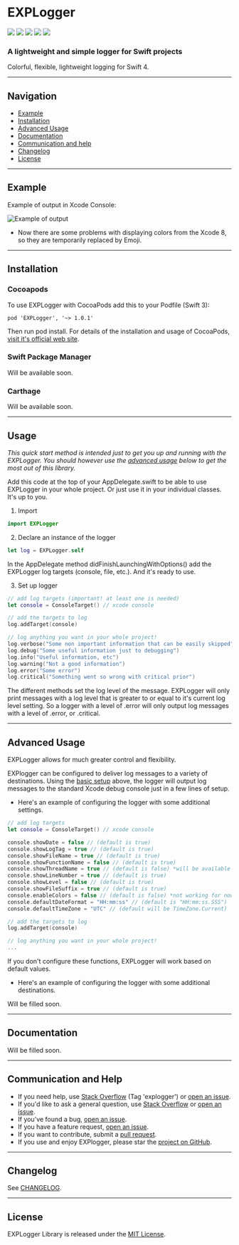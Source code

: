 # EXPLogger 
![](https://img.shields.io/cocoapods/v/EXPLogger.svg) ![](https://img.shields.io/cocoapods/p/EXPLogger.svg) ![](https://img.shields.io/cocoapods/l/EXPLogger.svg) ![](https://img.shields.io/cocoapods/dt/EXPLogger.svg) ![](https://img.shields.io/cocoapods/dw/EXPLogger.svg)
### A lightweight and simple logger for Swift projects

Colorful, flexible, lightweight logging for Swift 4.

---

## Navigation

* [Example](#example)
* [Installation](#installation)
* [Advanced Usage](#advanced-usage)
* [Documentation](#documentation)
* [Communication and help](#communication-and-help)
* [Changelog](#changelog)
* [License](#license)

---

## Example

Example of output in Xcode Console:

![Example of output](http://image.ibb.co/dXyJWk/image.png)

* Now there are some problems with displaying colors from the Xcode 8, so they are temporarily replaced by Emoji.

---

## Installation

### Cocoapods

To use EXPLogger with CocoaPods add this to your Podfile (Swift 3):

```
pod 'EXPLogger', '~> 1.0.1'
```

Then run pod install.
For details of the installation and usage of CocoaPods, [visit it's official web site](https://cocoapods.org/).

### Swift Package Manager

Will be available soon.

### Carthage

Will be available soon.

---

## Usage

_This quick start method is intended just to get you up and running with the EXPLogger. You should however use the [advanced usage](#advanced-usage) below to get the most out of this library._

Add this code at the top of your AppDelegate.swift to be able to use EXPLogger in your whole project. 
Or just use it in your individual classes. It's up to you.


1. Import

```swift
import EXPLogger
```

2. Declare an instance of the logger

```swift
let log = EXPLogger.self
```

In the AppDelegate method didFinishLaunchingWithOptions() add the EXPLogger log targets (console, file, etc.). And it's ready to use.

3. Set up logger

```swift
// add log targets (important! at least one is needed)
let console = ConsoleTarget() // xcode console

// add the targets to log
log.addTarget(console)

// log anything you want in your whole project!
log.verbose("Some non important information that can be easily skipped")
log.debug("Some useful information just to debugging")
log.info("Useful information, etc")
log.warning("Not a good information")
log.error("Some error")
log.critical("Something went so wrong with critical prior")
```

The different methods set the log level of the message. EXPLogger will only print messages with a log level that is greater to or equal to it's current log level setting. So a logger with a level of .error will only output log messages with a level of .error, or .critical.

---

## Advanced Usage

EXPLogger allows for much greater control and flexibility.

EXPlogger can be configured to deliver log messages to a variety of destinations. Using the [basic setup](#usage) above, the logger will output log messages to the standard Xcode debug console just in a few lines of setup.

* Here's an example of configuring the logger with some additional settings.

```swift
// add log targets
let console = ConsoleTarget() // xcode console

console.showDate = false // (default is true)
console.showLogTag = true // (default is true)
console.showFileName = true // (default is true)
console.showFunctionName = false // (default is true)
console.showThreadName = true // (default is false) *will be available soon
console.showLineNumber = true // (default is true)
console.showLevel = false // (default is true)
console.showFileSuffix = true // (default is true)
console.enableColors = false // (default is false) *not working for now in Xcode 8
console.defaultDateFormat = "HH:mm:ss" // (default is "HH:mm:ss.SSS")
console.defaultTimeZone = "UTC" // (default will be TimeZone.Current)

// add the targets to log
log.addTarget(console)

// log anything you want in your whole project!
...
```

If you don't configure these functions, EXPLogger will work based on default values.

* Here's an example of configuring the logger with some additional destinations.

Will be filled soon.

---

## Documentation

Will be filled soon.

---

## Communication and Help

* If you need help, use [Stack Overflow](http://stackoverflow.com/questions/tagged/explogger) (Tag 'explogger') or [open an issue](https://github.com/atereshkov/EXPLogger/issues/new).
* If you'd like to ask a general question, use [Stack Overflow](http://stackoverflow.com/questions/tagged/explogger) or [open an issue](https://github.com/atereshkov/EXPLogger/issues/new).
* If you've found a bug, [open an issue](https://github.com/atereshkov/EXPLogger/issues/new).
* If you have a feature request, [open an issue](https://github.com/atereshkov/EXPLogger/issues/new).
* If you want to contribute, submit a [pull request](https://github.com/atereshkov/EXPLogger/pulls).
* If you use and enjoy EXPlogger, please star the [project on GitHub](https://github.com/atereshkov/EXPLogger).

---

## Changelog

See [CHANGELOG](https://github.com/atereshkov/EXPLogger/blob/master/CHANGELOG).

---

## License

EXPLogger Library is released under the [MIT License](https://github.com/atereshkov/EXPLogger/blob/master/LICENSE).
